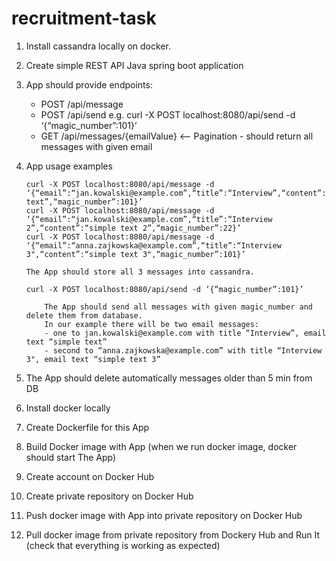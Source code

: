 # recruitment-task

1. Install cassandra locally on docker.
2. Create simple REST API Java spring boot application
3. App should provide endpoints: 

    - POST /api/message
    - POST /api/send              e.g.     curl -X POST localhost:8080/api/send -d ‘{“magic_number”:101}’
    - GET /api/messages/{emailValue} <-- Pagination - should return all messages with given email

4. App usage examples
 
    ```
    curl -X POST localhost:8080/api/message -d ‘{“email”:“jan.kowalski@example.com”,“title”:“Interview”,“content”:“simple text”,“magic_number”:101}’
    curl -X POST localhost:8080/api/message -d ‘{“email”:“jan.kowalski@example.com”,“title”:“Interview 2”,“content”:“simple text 2”,“magic_number”:22}’
    curl -X POST localhost:8080/api/message -d ‘{“email”:“anna.zajkowska@example.com”,“title”:“Interview 3",“content”:“simple text 3",“magic_number”:101}’
        
    The App should store all 3 messages into cassandra.
    
    curl -X POST localhost:8080/api/send -d ‘{“magic_number”:101}’
    
        The App should send all messages with given magic_number and delete them from database.
        In our example there will be two email messages:
        - one to jan.kowalski@example.com with title “Interview”, email text “simple text”
        - second to “anna.zajkowska@example.com” with title “Interview 3", email text “simple text 3”
    ```

5. The App should delete automatically messages older than 5 min from DB
6. Install docker locally
7. Create Dockerfile for this App
8. Build Docker image with App (when we run docker image, docker should start The App)
9. Create account on Docker Hub
10. Create private repository on Docker Hub
11. Push docker image with App into private repository on Docker Hub
12. Pull docker image from private repository from Dockery Hub and Run It (check that everything is working as expected)

